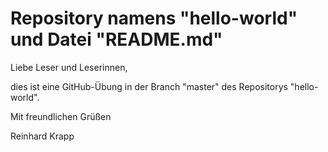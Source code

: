 # Repository namens "hello-world" und Datei "README.md"

Liebe Leser und Leserinnen,

dies ist eine GitHub-Übung in der Branch "master" des Repositorys "hello-world".

Mit freundlichen Grüßen

Reinhard Krapp
